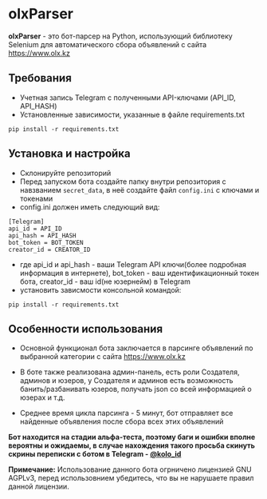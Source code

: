 # olxParser

**olxParser** - это бот-парсер на Python, использующий библиотеку Selenium для автоматического сбора объявлений  с сайта https://www.olx.kz

## Требования
- Учетная запись Telegram с полученными API-ключами (API_ID, API_HASH)
- Установленные зависимости, указанные в файле requirements.txt 
```
pip install -r requirements.txt
```

## Установка и настройка
- Склонируйте репозиторий
- Перед запуском бота создайте папку внутри репозитория с навзванием `secret_data`, в неё создайте файл `config.ini` с ключами и токенами
- config.ini должен иметь следующий вид:
```
[Telegram]
api_id = API_ID
api_hash = API_HASH
bot_token = BOT_TOKEN
creator_id = CREATOR_ID
```
- где api_id и api_hash - ваши Telegram API ключи(более подробная информация в интернете), bot_token - ваш идентификационный токен бота, creator_id - ваш id(не юзернейм) в Telegram
- установить зависмости консольной командой:
```
pip install -r requirements.txt
```

## Особенности использования
- Основной функционал бота заключается в парсинге объявлений по выбранной категории с сайта https://www.olx.kz
  
- В боте также реализована админ-панель, есть роли Создателя, админов и юзеров, у Создателя и админов есть возможность банить/разбанивать юзеров, получать json со всей информацией о юзерах и т.д.

- Среднее время цикла парсинга - 5 минут, бот отправляет все найденные объявления после сбора всех этих объявлений


**Бот находится на стадии альфа-теста, поэтому баги и ошибки вполне вероятны и ожидаемы, в случае нахождения такого просьба скинуть скрины переписки с ботом в Telegram - <a href="https://t.me/kolo_id">@kolo_id<a>**


**Примечание:** Использование данного бота огрничено лицензией GNU AGPLv3, перед использовнием убедитесь, что вы не нарушаете правил данной лицензии.

